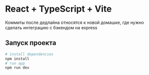 # React + TypeScript + Vite

Коммиты после дедлайна относятся к новой домашке, где нужно сделать интеграцию с бэкендом на express

## Запуск проекта

```bash
# install dependencies
npm install
# run app
npm run dev
```
